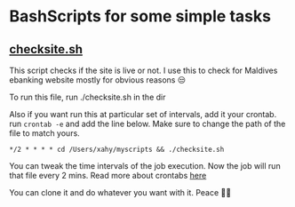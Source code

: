 # BashScripts for some simple tasks

## [checksite.sh](https://github.com/xahy/bash-scripts/blob/master/checksite.sh)
This script checks if the site is live or not. I use this to check for Maldives ebanking website mostly for obvious reasons 😒

To run this file, run ./checksite.sh in the dir

Also if you want run this at particular set of intervals, add it your crontab. 
run ```crontab -e``` and add the line below. Make sure to change the path of the file to match yours.

```shell
*/2 * * * * cd /Users/xahy/myscripts && ./checksite.sh
```
You can tweak the time intervals of the job execution. Now the job will run that file every 2 mins. Read more about crontabs [here](https://code.tutsplus.com/tutorials/scheduling-tasks-with-cron-jobs--net-8800)

You can clone it and do whatever you want with it.
Peace 🙌🏼
